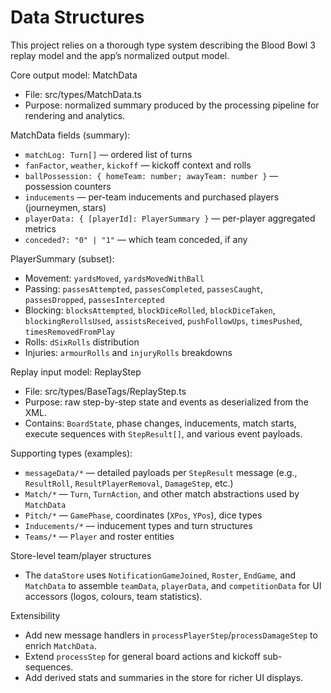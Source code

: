 # Data Structures

This project relies on a thorough type system describing the Blood Bowl 3 replay model and the app’s normalized output model.

Core output model: MatchData

- File: src/types/MatchData.ts
- Purpose: normalized summary produced by the processing pipeline for rendering and analytics.

MatchData fields (summary):

- `matchLog: Turn[]` — ordered list of turns
- `fanFactor`, `weather`, `kickoff` — kickoff context and rolls
- `ballPossession: { homeTeam: number; awayTeam: number }` — possession counters
- `inducements` — per-team inducements and purchased players (journeymen, stars)
- `playerData: { [playerId]: PlayerSummary }` — per-player aggregated metrics
- `conceded?: "0" | "1"` — which team conceded, if any

PlayerSummary (subset):

- Movement: `yardsMoved`, `yardsMovedWithBall`
- Passing: `passesAttempted`, `passesCompleted`, `passesCaught`, `passesDropped`, `passesIntercepted`
- Blocking: `blocksAttempted`, `blockDiceRolled`, `blockDiceTaken`, `blockingRerollsUsed`, `assistsReceived`, `pushFollowUps`, `timesPushed`, `timesRemovedFromPlay`
- Rolls: `dSixRolls` distribution
- Injuries: `armourRolls` and `injuryRolls` breakdowns

Replay input model: ReplayStep

- File: src/types/BaseTags/ReplayStep.ts
- Purpose: raw step-by-step state and events as deserialized from the XML.
- Contains: `BoardState`, phase changes, inducements, match starts, execute sequences with `StepResult[]`, and various event payloads.

Supporting types (examples):

- `messageData/*` — detailed payloads per `StepResult` message (e.g., `ResultRoll`, `ResultPlayerRemoval`, `DamageStep`, etc.)
- `Match/*` — `Turn`, `TurnAction`, and other match abstractions used by `MatchData`
- `Pitch/*` — `GamePhase`, coordinates (`XPos`, `YPos`), dice types
- `Inducements/*` — inducement types and turn structures
- `Teams/*` — `Player` and roster entities

Store-level team/player structures

- The `dataStore` uses `NotificationGameJoined`, `Roster`, `EndGame`, and `MatchData` to assemble `teamData`, `playerData`, and `competitionData` for UI accessors (logos, colours, team statistics).

Extensibility

- Add new message handlers in `processPlayerStep`/`processDamageStep` to enrich `MatchData`.
- Extend `processStep` for general board actions and kickoff sub-sequences.
- Add derived stats and summaries in the store for richer UI displays.

